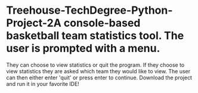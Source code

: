 # Treehouse-TechDegree-Python-Project-2A console-based basketball team statistics tool. The user is prompted with a menu. 
They can choose to view statistics or quit the program. If they choose to view statistics they are asked which team they would
like to view. The user can then either enter 'quit' or press enter to continue. Download the project and run it in your favorite
IDE!
